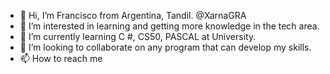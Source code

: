 - 👋 Hi, I’m Francisco from Argentina, Tandil. @XarnaGRA
- 👀 I’m interested in learning and getting more knowledge in the tech area.
- 🌱 I’m currently learning C #, CS50, PASCAL at University.
- 💞️ I’m looking to collaborate on any program that can develop my skills.
- 📫 How to reach me 

<!---
XarnaGRA/XarnaGRA is a ✨ special ✨ repository because its `README.md` (this file) appears on your GitHub profile.
You can click the Preview link to take a look at your changes.
--->
